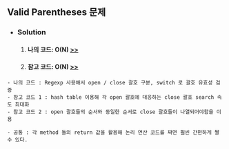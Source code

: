## Valid Parentheses 문제

- ### Solution
  1. #### 나의 코드: O(N) [>>](solution.js)
  2. #### 참고 코드: O(N) [>>](bestSolution.js)

```
- 나의 코드 : Regexp 사용해서 open / close 괄호 구분, switch 로 괄호 유효성 검증
- 참고 코드 1 : hash table 이용해 각 open 괄호에 대응하는 close 괄호 search 속도 최대화
- 참고 코드 2 : open 괄호들의 순서와 동일한 순서로 close 괄호들이 나열되어야함을 이용

- 공통 : 각 method 들의 return 값을 활용해 논리 연산 코드를 짜면 훨씬 간편하게 짤 수 있다.

```
